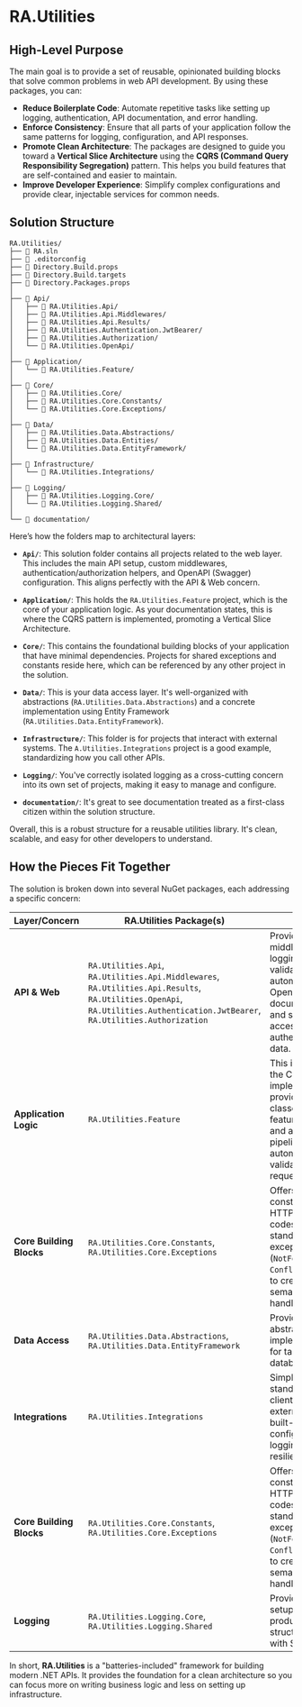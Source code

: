 # RA.Utilities

## High-Level Purpose
The main goal is to provide a set of reusable, opinionated building blocks that solve common problems in web API development. By using these packages, you can:

* **Reduce Boilerplate Code**: Automate repetitive tasks like setting up logging, authentication, API documentation, and error handling.
* **Enforce Consistency**: Ensure that all parts of your application follow the same patterns for logging, configuration, and API responses.
* **Promote Clean Architecture**: The packages are designed to guide you toward a **Vertical Slice Architecture** using the **CQRS (Command Query Responsibility Segregation)** pattern. This helps you build features that are self-contained and easier to maintain.
* **Improve Developer Experience**: Simplify complex configurations and provide clear, injectable services for common needs.


## Solution Structure

```
RA.Utilities/
├── 📄 RA.sln
├── 📄 .editorconfig
├── 📄 Directory.Build.props
├── 📄 Directory.Build.targets
├── 📄 Directory.Packages.props
│
├── 📁 Api/
│   ├── 📁 RA.Utilities.Api/
│   ├── 📁 RA.Utilities.Api.Middlewares/
│   ├── 📁 RA.Utilities.Api.Results/
│   ├── 📁 RA.Utilities.Authentication.JwtBearer/
│   ├── 📁 RA.Utilities.Authorization/
│   └── 📁 RA.Utilities.OpenApi/
│
├── 📁 Application/
│   └── 📁 RA.Utilities.Feature/
│
├── 📁 Core/
│   ├── 📁 RA.Utilities.Core/
│   ├── 📁 RA.Utilities.Core.Constants/
│   └── 📁 RA.Utilities.Core.Exceptions/
│
├── 📁 Data/
│   ├── 📁 RA.Utilities.Data.Abstractions/
│   ├── 📁 RA.Utilities.Data.Entities/
│   └── 📁 RA.Utilities.Data.EntityFramework/
│
├── 📁 Infrastructure/
│   └── 📁 RA.Utilities.Integrations/
│
├── 📁 Logging/
│   ├── 📁 RA.Utilities.Logging.Core/
│   └── 📁 RA.Utilities.Logging.Shared/
│
└── 📁 documentation/
```

Here’s how the folders map to architectural layers:

* **`Api/`**: This solution folder contains all projects related to the web layer. This includes the main API setup, custom middlewares, authentication/authorization helpers, and OpenAPI (Swagger) configuration. This aligns perfectly with the API & Web concern.

* **`Application/`**: This holds the `RA.Utilities.Feature` project, which is the core of your application logic. As your documentation states, this is where the CQRS pattern is implemented, promoting a Vertical Slice Architecture.

* **`Core/`**: This contains the foundational building blocks of your application that have minimal dependencies. Projects for shared exceptions and constants reside here, which can be referenced by any other project in the solution.

* **`Data/`**: This is your data access layer. It's well-organized with abstractions (`RA.Utilities.Data.Abstractions`) and a concrete implementation using Entity Framework (`RA.Utilities.Data.EntityFramework`).

* **`Infrastructure/`**: This folder is for projects that interact with external systems. The `A.Utilities.Integrations` project is a good example, standardizing how you call other APIs.

* **`Logging/`**: You've correctly isolated logging as a cross-cutting concern into its own set of projects, making it easy to manage and configure.

* **`documentation/`**: It's great to see documentation treated as a first-class citizen within the solution structure.

Overall, this is a robust structure for a reusable utilities library. It's clean, scalable, and easy for other developers to understand.

## How the Pieces Fit Together
The solution is broken down into several NuGet packages, each addressing a specific concern:


| Layer/Concern	| RA.Utilities Package(s)	| Purpose |
| ------------- | ----------------------- | ------- |
| **API & Web** | `RA.Utilities.Api`, `RA.Utilities.Api.Middlewares`, `RA.Utilities.Api.Results`, `RA.Utilities.OpenApi`, `RA.Utilities.Authentication.JwtBearer`, `RA.Utilities.Authorization` |	Provides middleware for logging and header validation, automates OpenAPI/Swagger documentation, and simplifies access to authenticated user data. |
| **Application Logic** | `RA.Utilities.Feature` |	This is the heart of the CQRS implementation. It provides base classes for your feature "handlers" and a validation pipeline to automatically validate incoming requests. |
| **Core Building Blocks** |	`RA.Utilities.Core.Constants`, `RA.Utilities.Core.Exceptions` |	Offers shared constants (like HTTP status codes) and a set of standardized exceptions (`NotFoundException`, `ConflictException`) to create clear, semantic error handling. |
| **Data Access** | `RA.Utilities.Data.Abstractions`, `RA.Utilities.Data.EntityFramework` | Provides abstractions and implementations for talking to the database. |
| **Integrations** | `RA.Utilities.Integrations` | Simplifies and standardizes HTTP client calls to external APIs, with built-in support for configuration, logging, and resilience policies. |
| **Core Building Blocks** | `RA.Utilities.Core.Constants`, `RA.Utilities.Core.Exceptions` | Offers shared constants (like HTTP status codes) and a set of standardized exceptions (`NotFoundException`, `ConflictException`) to create clear, semantic error handling. |
| **Logging** | `RA.Utilities.Logging.Core`, `RA.Utilities.Logging.Shared` | Provides a one-line setup for production-ready structured logging with Serilog. |


In short, **RA.Utilities** is a "batteries-included" framework for building modern .NET APIs. It provides the foundation for a clean architecture so you can focus more on writing business logic and less on setting up infrastructure.